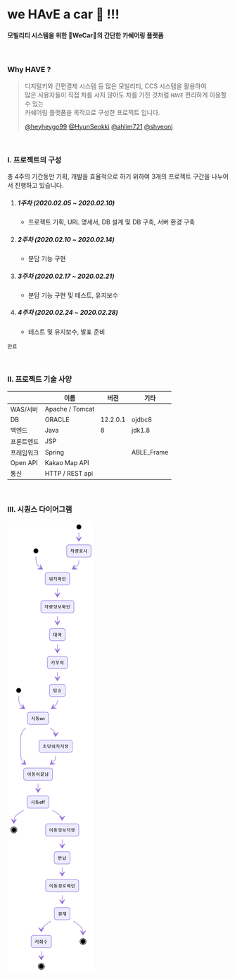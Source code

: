 # we HAvE a car :car: !!!

####  모빌리티 시스템을 위한 👬WeCar👭의 간단한 카쉐어링 플랫폼

<br/>

### Why  HAVE ?

> 디지털키와 간편결제 시스템 등 많은 모빌리티, CCS 시스템을 활용하여 <br/>많은 사용자들이 직접 차를 사지 않아도 차를 가진 것처럼 `HAVE` 편리하게 이용할 수 있는 <br/>카쉐어링 플랫폼을 목적으로 구성한 프로젝트 입니다. 
>
> [@heyheygo99](https://github.com/heyheygo99) [@HyunSeokki](https://github.com/HyunSeokki) [@ahlim721](https://github.com/ahlim721) [@shyeonj](https://github.com/shyeonj)

<br/>

### Ⅰ. 프로젝트의 구성

총 4주의 기간동안 기획, 개발을 효율적으로 하기 위하여 3개의 프로젝트 구간을 나누어서 진행하고 있습니다.

1. ##### 1주차 (2020.02.05 ~ 2020.02.10)

   * 프로젝트 기획, URL 명세서, DB 설계 및 DB 구축, 서버 환경 구축

2. ##### 2주차 (2020.02.10 ~ 2020.02.14)  

   * 분담 기능 구현

3. ##### 3주차 (2020.02.17 ~ 2020.02.21)  

   * 분담 기능 구현 및 테스트, 유지보수

4. ##### 4주차 (2020.02.24 ~ 2020.02.28) 

   * 테스트 및 유지보수, 발표 준비

`완료`

<br/>

### Ⅱ. 프로젝트 기술 사양

|            | 이름            | 버전     | 기타       |
| ---------- | --------------- | -------- | ---------- |
| WAS/서버   | Apache / Tomcat |          |            |
| DB         | ORACLE          | 12.2.0.1 | ojdbc8     |
| 백엔드     | Java            | 8        | jdk1.8     |
| 프론트엔드 | JSP             |          |            |
| 프레임워크 | Spring          |          | ABLE_Frame |
| Open API   | Kakao Map API   |          |            |
| 통신       | HTTP / REST api |          |            |

<br/>

### Ⅲ. 시퀀스 다이어그램

<img src="./document/flowchart.png"/>




